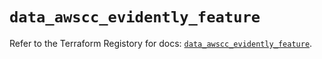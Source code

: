 # `data_awscc_evidently_feature`

Refer to the Terraform Registory for docs: [`data_awscc_evidently_feature`](https://registry.terraform.io/providers/hashicorp/awscc/0.70.0/docs/data-sources/evidently_feature).
